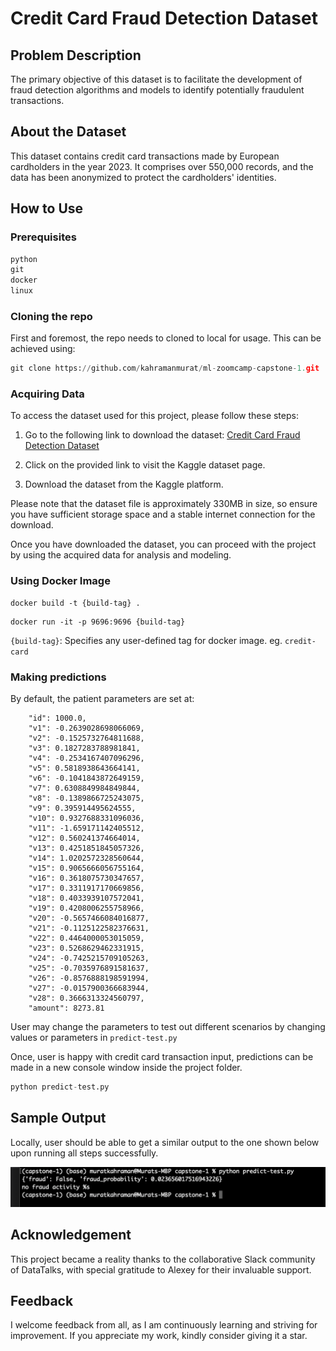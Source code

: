 # Credit Card Fraud Detection Dataset

## Problem Description

The primary objective of this dataset is to facilitate the development of fraud detection algorithms and models to identify potentially fraudulent transactions.

## About the Dataset
 
This dataset contains credit card transactions made by European cardholders in the year 2023. It comprises over 550,000 records, and the data has been anonymized to protect the cardholders' identities. 

## How to Use 

### Prerequisites

```python
python
git
docker
linux
```

### Cloning the repo

First and foremost, the repo needs to cloned to local for usage. This can be achieved using:

```python
git clone https://github.com/kahramanmurat/ml-zoomcamp-capstone-1.git
```

### Acquiring Data

To access the dataset used for this project, please follow these steps:

1. Go to the following link to download the dataset:
   [Credit Card Fraud Detection Dataset](https://www.kaggle.com/datasets/nelgiriyewithana/credit-card-fraud-detection-dataset-2023/data)

2. Click on the provided link to visit the Kaggle dataset page.

3. Download the dataset from the Kaggle platform.

Please note that the dataset file is approximately 330MB in size, so ensure you have sufficient storage space and a stable internet connection for the download.

Once you have downloaded the dataset, you can proceed with the project by using the acquired data for analysis and modeling.

### Using Docker Image

```
docker build -t {build-tag} .
```

```
docker run -it -p 9696:9696 {build-tag}
```

`{build-tag}`: Specifies any user-defined tag for docker image. eg. `credit-card`

### Making predictions

By default, the patient parameters are set at:

```
    "id": 1000.0,
    "v1": -0.2639028698066069,
    "v2": -0.1525732764811688,
    "v3": 0.1827283788981841,
    "v4": -0.2534167407096296,
    "v5": 0.5818938643664141,
    "v6": -0.1041843872649159,
    "v7": 0.6308849984849844,
    "v8": -0.1389866725243075,
    "v9": 0.395914495624555,
    "v10": 0.9327688331096036,
    "v11": -1.659171142405512,
    "v12": 0.560241374664014,
    "v13": 0.4251851845057326,
    "v14": 1.0202572328560644,
    "v15": 0.9065666056755164,
    "v16": 0.3618075730347657,
    "v17": 0.3311917170669856,
    "v18": 0.4033939107572041,
    "v19": 0.4208006255758966,
    "v20": -0.5657466084016877,
    "v21": -0.1125122582376631,
    "v22": 0.4464000053015059,
    "v23": 0.5268629462331915,
    "v24": -0.7425215709105263,
    "v25": -0.7035976891581637,
    "v26": -0.8576888198591994,
    "v27": -0.0157900366683944,
    "v28": 0.3666313324560797,
    "amount": 8273.81
```
User may change the parameters to test out different scenarios by changing values or parameters in `predict-test.py`

Once, user is happy with credit card transaction input, predictions can be made in a new console window inside the project folder.

```python
python predict-test.py
```

## Sample Output

Locally, user should be able to get a similar output to the one shown below upon running all steps successfully.

![sample_output](output.JPG)

## Acknowledgement

This project became a reality thanks to the collaborative Slack community of DataTalks, with special gratitude to Alexey for their invaluable support.

## Feedback

I welcome feedback from all, as I am continuously learning and striving for improvement. If you appreciate my work, kindly consider giving it a star.